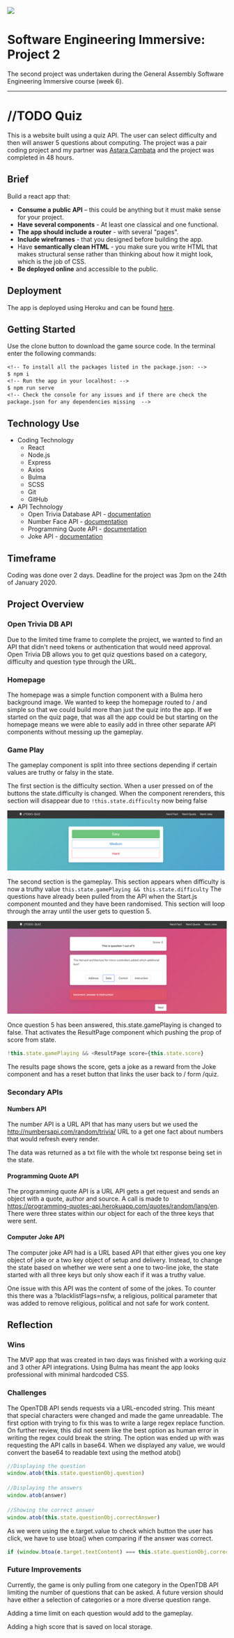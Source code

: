 ![](https://ga-dash.s3.amazonaws.com/production/assets/logo-9f88ae6c9c3871690e33280fcf557f33.png)

# Software Engineering Immersive: Project 2

The second project was undertaken during the General Assembly Software Engineering Immersive course (week 6).

---

# //TODO Quiz

This is a website built using a quiz API. The user can select difficulty and then will answer 5 questions about computing. The project was a pair coding project and my partner was [Astara Cambata](https://github.com/astara303/) and the project was completed in 48 hours.

## Brief

Build a react app that:

* **Consume a public API** – this could be anything but it must make sense for your project.
* **Have several components** - At least one classical and one functional.
* **The app should include a router** - with several "pages".
* **Include wireframes** - that you designed before building the app.
* Have **semantically clean HTML** - you make sure you write HTML that makes structural sense rather than thinking about how it might look, which is the job of CSS.
* **Be deployed online** and accessible to the public.

## Deployment

The app is deployed using Heroku and can be found [here](https://jmr-sei-project-2.herokuapp.com/).

## Getting Started

Use the clone button to download the game source code. In the terminal enter the following commands:

```
<!-- To install all the packages listed in the package.json: -->
$ npm i
<!-- Run the app in your localhost: -->
$ npm run serve
<!-- Check the console for any issues and if there are check the package.json for any dependencies missing  -->
```

## Technology Use

* Coding Technology
  * React
  * Node.js
  * Express
  * Axios
  * Bulma
  * SCSS
  * Git
  * GitHub
* API Technology
  * Open Trivia Database API - [documentation](https://opentdb.com/api_config.php)
  * Number Face API - [documentation](http://numbersapi.com/#url-structure)
  * Programming Quote API - [documentation](https://programming-quotes-api.herokuapp.com/)
  * Joke API - [documentation](https://sv443.net/jokeapi)

## Timeframe

Coding was done over 2 days. Deadline for the project was 3pm on the 24th of January 2020.

## Project Overview

### Open Trivia DB API

Due to the limited time frame to complete the project, we wanted to find an API that didn't need tokens or authentication that would need approval. Open Trivia DB allows you to get quiz questions based on a category, difficulty and question type through the URL.

### Homepage

The homepage was a simple function component with a Bulma hero background image. We wanted to keep the homepage routed to / and simple so that we could build more than just the quiz into the app. If we started on the quiz page, that was all the app could be but starting on the homepage means we were able to easily add in three other separate API components without messing up the gameplay.

### Game Play

The gameplay component is split into three sections depending if certain values are truthy or falsy in the state. 

The first section is the difficulty section. When a user pressed on of the buttons the state.difficulty is changed. When the component rerenders, this section will disappear due to ```!this.state.difficulty``` now being false

![Difficulty menu screenshot](src/assets/sc_difficulty.png)

The second section is the gameplay. This section appears when difficulty is now a truthy value ```this.state.gamePlaying && this.state.difficulty```
The questions have already been pulled from the API when the Start.js component mounted and they have been randomised. This section will loop through the array until the user gets to question 5.

![Quiz game play screenshot](src/assets/sc_gameplay.png)

Once question 5 has been answered, this.state.gamePlaying is changed to false. That activates the ResultPage component which pushing the prop of score from state.
```js
!this.state.gamePlaying && <ResultPage score={this.state.score}
```
The results page shows the score, gets a joke as a reward from the Joke component and has a reset button that links the user back to / form /quiz.


### Secondary APIs

#### Numbers API

The number API is a URL API that has many users but we used the http://numbersapi.com/random/trivia/ URL to a get one fact about numbers that would refresh every render.

The data was returned as a txt file with the whole txt response being set in the state.


#### Programming Quote API

The programming quote API is a URL API gets a get request and sends an object with a quote, author and source. A call is made to https://programming-quotes-api.herokuapp.com/quotes/random/lang/en. There were three states within our object for each of the three keys that were sent.

#### Computer Joke API

The computer joke API had is a URL based API that either gives you one key object of joke or a two key object of setup and delivery. Instead, to change the state based on whether we were sent a one to two-line joke, the state started with all three keys but only show each if it was a truthy value. 

One issue with this API was the content of some of the jokes. To counter this there was a ?blacklistFlags=nsfw, a religious, political parameter that was added to remove religious, political and not safe for work content.

## Reflection

### Wins

The MVP app that was created in two days was finished with a working quiz and 3 other API integrations.
Using Bulma has meant the app looks professional with minimal hardcoded CSS.

### Challenges

The OpenTDB API sends requests via a URL-encoded string. This meant that special characters were changed and made the game unreadable. The first option with trying to fix this was to write a large regex replace function. On further review, this did not seem like the best option as human error in writing the regex could break the string.
The option was ended up with was requesting the API calls in base64. When we displayed any value, we would convert the base64 to readable text using the method atob()

```js
//Displaying the question
window.atob(this.state.questionObj.question)

//Displaying the answers
window.atob(answer)

//Showing the correct answer
window.atob(this.state.questionObj.correctAnswer)
```

As we were using the e.target.value to check which button the user has click, we have to use btoa() when comparing if the answer was correct.
```js
if (window.btoa(e.target.textContent) === this.state.questionObj.correctAnswer) {
```

### Future Improvements

Currently, the game is only pulling from one category in the OpenTDB API limiting the number of questions that can be asked. A future version should have either a selection of categories or a more diverse question range.

Adding a time limit on each question would add to the gameplay.

Adding a high score that is saved on local storage.